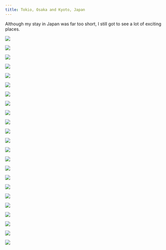 ```yaml
---
title: Tokio, Osaka and Kyoto, Japan
---
```


Although my stay in Japan was far too short, I still got to see a lot of exciting places.

![](/photos/japan/IMG_0336.jpg)

![](/photos/japan/IMG_0343.jpg)

![](/photos/japan/IMG_0349.jpg)

![](/photos/japan/IMG_0356.jpg)

![](/photos/japan/IMG_0380.jpg)

![](/photos/japan/IMG_0393.jpg)

![](/photos/japan/IMG_0395.jpg)

![](/photos/japan/IMG_0408.jpg)

![](/photos/japan/IMG_0413.jpg)

![](/photos/japan/IMG_0417.jpg)

![](/photos/japan/IMG_0440.jpg)

![](/photos/japan/IMG_0447.jpg)

![](/photos/japan/IMG_0460.jpg)

![](/photos/japan/IMG_0465.jpg)

![](/photos/japan/IMG_0487.jpg)

![](/photos/japan/IMG_0500.jpg)

![](/photos/japan/IMG_0513.jpg)

![](/photos/japan/IMG_0533.jpg)

![](/photos/japan/IMG_0541.jpg)

![](/photos/japan/IMG_0553.jpg)

![](/photos/japan/IMG_20181102_015657.jpg)

![](/photos/japan/Kyoto.jpg)

![](/photos/japan/Osaka.jpg)

